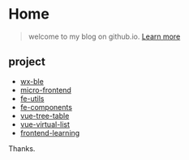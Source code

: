 # Home

> welcome to my blog on github.io. [Learn more](https://vuchan.github.io)

## project

+ [wx-ble](https://github.com/vuchan/wx-ble)
+ [micro-frontend](https://github.com/vuchan/micro-frontend)
+ [fe-utils](https://github.com/vuchan/fe-utils)
+ [fe-components](https://github.com/vuchan/fe-components)
+ [vue-tree-table](https://github.com/vuchan/vue-tree-table)
+ [vue-virtual-list](https://github.com/vuchan/vue-virtual-list)
+ [frontend-learning](https://github.com/vuchan/frontend-learning)

Thanks.